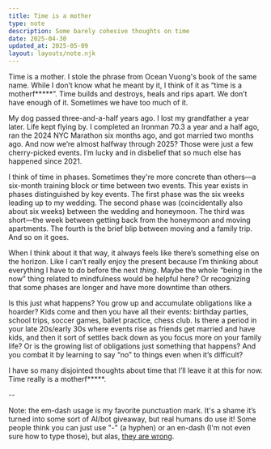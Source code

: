 ```yaml
---
title: Time is a mother
type: note
description: Some barely cohesive thoughts on time
date: 2025-04-30
updated_at: 2025-05-09
layout: layouts/note.njk
---
```


Time is a mother. I stole the phrase from Ocean Vuong's book of the same name. While I don’t know what he meant by it, I think of it as “time is a motherf*****”. Time builds and destroys, heals and rips apart. We don’t have enough of it. Sometimes we have too much of it.

My dog passed three-and-a-half years ago. I lost my grandfather a year later. Life kept flying by. I completed an Ironman 70.3 a year and a half ago, ran the 2024 NYC Marathon six months ago, and got married two months ago. And now we’re almost halfway through 2025? Those were just a few cherry-picked events. I’m lucky and in disbelief that so much else has happened since 2021.

I think of time in phases. Sometimes they're more concrete than others—a six-month training block or time between two events. This year exists in phases distinguished by key events. The first phase was the six weeks leading up to my wedding. The second phase was (coincidentally also about six weeks) between the wedding and honeymoon. The third was short—the week between getting back from the honeymoon and moving apartments. The fourth is the brief blip between moving and a family trip. And so on it goes.

When I think about it that way, it always feels like there’s something else on the horizon. Like I can’t really enjoy the present because I’m thinking about everything I have to do before the next *thing*. Maybe the whole “being in the now” thing related to mindfulness would be helpful here? Or recognizing that some phases are longer and have more downtime than others.

Is this just what happens? You grow up and accumulate obligations like a hoarder? Kids come and then you have all their events: birthday parties, school trips, soccer games, ballet practice, chess club. Is there a period in your late 20s/early 30s where events rise as friends get married and have kids, and then it sort of settles back down as you focus more on your family life? Or is the growing list of obligations just something that happens? And you combat it by learning to say “no” to things even when it’s difficult?

I have so many disjointed thoughts about time that I’ll leave it at this for now. Time really is a motherf*****.

--

Note: the em-dash usage is my favorite punctuation mark. It's a shame it’s turned into some sort of AI/bot giveaway, but real humans do use it! Some people think you can just use "-" (a hyphen) or an en-dash (I'm not even sure how to type those), but alas, [they are wrong](https://www.merriam-webster.com/grammar/em-dash-en-dash-how-to-use).

